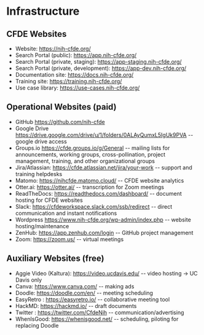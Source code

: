 # Infrastructure

## CFDE Websites 

- Website: https://nih-cfde.org/
- Search Portal (public): https://app.nih-cfde.org/
- Search Portal (private, staging): https://app-staging.nih-cfde.org/ 
- Search Portal (private, development): https://app-dev.nih-cfde.org/ 
- Documentation site: https://docs.nih-cfde.org/ 
- Training site: https://training.nih-cfde.org/ 
- Use case library: https://use-cases.nih-cfde.org/ 

## Operational Websites (paid)

- GitHub https://github.com/nih-cfde	
- Google Drive https://drive.google.com/drive/u/1/folders/0ALAyQumxL5IgUk9PVA	-- google drive access
- Groups.io https://cfde.groups.io/g/General -- mailing lists for announcements, working groups, cross-pollination, project management, training, and other organizational groups	
- Jira/Atlassian: https://cfde.atlassian.net/jira/your-work	-- support and training helpdesks
- Matomo: https://nihcfde.matomo.cloud/ -- CFDE website analytics
- Otter.ai: https://otter.ai/	-- transcription for Zoom meetings
- ReadTheDocs: https://readthedocs.com/dashboard/ -- document hosting for CFDE websites
- Slack: https://cfdeworkspace.slack.com/ssb/redirect -- direct communication and instant notifications
- Wordpress https://www.nih-cfde.org/wp-admin/index.php -- website hosting/maintenance	
- ZenHub: https://app.zenhub.com/login -- GitHub project management	
- Zoom: https://zoom.us/ -- virtual meetings

## Auxiliary Websites (free)
- Aggie Video (Kaltura): https://video.ucdavis.edu/ -- video hosting -> UC Davis only					
- Canva: https://www.canva.com/ -- making ads					
- Doodle: https://doodle.com/en/ -- meeting scheduling					
- EasyRetro : https://easyretro.io/ -- collaborative meeting tool					
- HackMD: https://hackmd.io/ -- draft documents					
- Twitter : https://twitter.com/CfdeNih -- communication/advertising					
- WhenIsGood: https://whenisgood.net/ -- scheduling, piloting for replacing Doodle					

